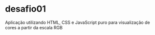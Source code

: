 # desafio01
Aplicação utilizando HTML, CSS e JavaScript puro para visualização de cores a partir da escala RGB
